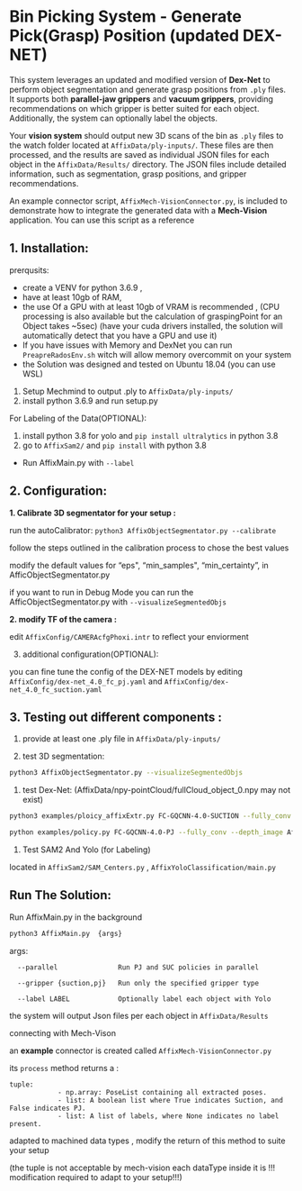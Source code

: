 # Bin Picking System - Generate Pick(Grasp) Position   (updated DEX-NET)

This system leverages an updated and modified version of **Dex-Net** to perform object segmentation and generate grasp positions from `.ply` files. It supports both **parallel-jaw grippers** and **vacuum grippers**, providing recommendations on which gripper is better suited for each object. Additionally, the system can optionally label the objects.

Your **vision system** should output new 3D scans of the bin as `.ply` files to the watch folder located at `AffixData/ply-inputs/`. These files are then processed, and the results are saved as individual JSON files for each object in the `AffixData/Results/` directory. The JSON files include detailed information, such as segmentation, grasp positions, and gripper recommendations.

An example connector script, `AffixMech-VisionConnector.py`, is included to demonstrate how to integrate the generated data with a **Mech-Vision** application. You can use this script as a reference



## 1. Installation:


prerqusits: 

- create a VENV for python 3.6.9 ,
- have at least 10gb of RAM,
- the use Of a GPU with at least 10gb of VRAM is recommended  , (CPU processing is also available but the calculation of graspingPoint for an Object takes ~5sec)  (have your cuda drivers installed, the solution will automatically detect that you have a GPU and use it)
- If you have issues with Memory and DexNet you can run `PreapreRadosEnv.sh`  witch will allow memory overcommit on your system
- the Solution was designed and tested on Ubuntu 18.04  (you can use WSL)

1. Setup Mechmind to output  .ply to `AffixData/ply-inputs/` 
2. install python 3.6.9  and run setup.py

For Labeling of the Data(OPTIONAL):

1. install python 3.8 for yolo and `pip install ultralytics`  in python 3.8 
2.  go to `AffixSam2/` and `pip install`  with python 3.8
- Run AffixMain.py with `--label`

## 2. Configuration:

**1. Calibrate 3D segmentator for your setup :**

 run  the autoCalibrator: `python3 AffixObjectSegmentator.py --calibrate` 

follow the steps outlined in the calibration process to chose the best values

modify the default values for “eps",  “min_samples", “min_certainty”, in AfficObjectSegmentator.py

if you want to run in Debug Mode you can run the AfficObjectSegmentator.py with  `--visualizeSegmentedObjs`  

**2. modify TF of the camera :**

edit `AffixConfig/CAMERAcfgPhoxi.intr`  to reflect your enviorment

 

3. additional configuration(OPTIONAL):

you can fine tune  the config of the DEX-NET models  by editing `AffixConfig/dex-net_4.0_fc_pj.yaml`  and `AffixConfig/dex-net_4.0_fc_suction.yaml`

## 3. Testing out different components :

1. provide at least one .ply file in `AffixData/ply-inputs/`

1. test 3D segmentation:

```bash
python3 AffixObjectSegmentator.py --visualizeSegmentedObjs
```

1. test Dex-Net:    (AffixData/npy-pointCloud/fullCloud_object_0.npy may not exist)

```bash
python3 examples/ploicy_affixExtr.py FC-GQCNN-4.0-SUCTION --fully_conv --depth_image AffixData/npy-pointCloud/fullCloud_object_0.npy --segmask AffixData/npy-pointCloud/fullCloud_object_0_mask.png --config_filename cfg/examples/replication/dex-net_4.0_fc_suction.yaml --camera_intr data/calib/phoxi/phoxi.intr
```

```bash
python examples/policy.py FC-GQCNN-4.0-PJ --fully_conv --depth_image AffixData/npy-pointCloud/fullCloud_object_0.npy --segmask AffixData/npy-pointCloud/fullCloud_object_0_mask.png --config_filename cfg/examples/replication/dex-net_4.0_fc_pj.yaml --camera_intr data/calib/phoxi/phoxi.intr
```

1. Test  SAM2 And Yolo (for Labeling)

located in `AffixSam2/SAM_Centers.py` ,  `AffixYoloClassification/main.py`

## Run The Solution:

Run AffixMain.py in the background

```bash
python3 AffixMain.py  {args}
```

args:

```
  --parallel               Run PJ and SUC policies in parallel
  
  --gripper {suction,pj}   Run only the specified gripper type
  
  --label LABEL            Optionally label each object with Yolo

```

the system will output Json files per each object in `AffixData/Results`

connecting with Mech-Vison

an **example** connector is created called `AffixMech-VisionConnector.py`

its `process` method returns a :

```
tuple:
            - np.array: PoseList containing all extracted poses.
            - list: A boolean list where True indicates Suction, and False indicates PJ.
            - list: A list of labels, where None indicates no label present.
```

adapted to machined data types , modify the return of this method to suite your setup

(the tuple is not acceptable by mech-vision each dataType inside it is !!! modification required to adapt to your setup!!!)
